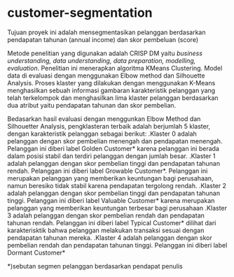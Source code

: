 # customer-segmentation

Tujuan proyek ini adalah mensegmentasikan pelanggan berdasarkan pendapatan tahunan (annual income) dan skor pembeluan (score)

Metode penelitian yang digunakan adalah CRISP DM yaitu _business understanding, data understanding, data preparation, modelling, evaluation_. 
Penelitian ini menerapkan algoritma KMeans Clustering. Model data di evaluasi dengan menggunakan Elbow method dan Silhouette Analysis. 
Proses klaster yang dilakukan dengan menggunakan K-Means menghasilkan sebuah informasi gambaran karakteristik pelanggan yang telah terkelompok dan menghasilkan lima klaster pelanggan berdasarkan dua atribut yaitu pendapatan tahunan dan skor pembelian.

Bedasarkan hasil evaluasi dengan menggunkan Elbow Method dan Silhouetter Analysis, pengklasteran terbaik adalah berjumlah 5 klaster, dengan karakteristik pelanggan sebagai berikut:
.Klaster 0 adalah pelanggan dengan skor pembelian menengah dan pendapatan menengah. Pelanggan ini diberi label Golden Customer* karena pelanggan ini berada dalam posisi stabil dan terdiri pelanggan dengan jumlah besar.
.Klaster 1 adalah pelanggan dengan skor pembelian tinggi dan pendapatan tahunan rendah. Pelanggan ini diberi label Growable Customer*. Pelanggan ini merupakan pelanggan yang memberikan keuntungan bagi perusahaan, namun beresiko tidak stabil karena pendapatan tergolong rendah.
.Klaster 2 adalah pelanggan dengan skor pembelian tinggi dan pendapatan tahunan tinggi. Pelanggan ini diberi label Valuable Customer* karena merupakan pelanggan yang memberikan  keuntungan terbesar bagi perusahaan
.Klaster 3 adalah pelanggan dengan skor pembelian rendah dan pendapatan tahunan rendah. Pelanggan ini diberi label Typical Customer* dilihat dari karakterisktik bahwa pelanggan melakukan transaksi sesuai dengan pendapatan tahunan mereka.
.Klaster 4 adalah pelanggan dengan skor pembelian rendah dan pendapatan tahunan tinggi. Pelanggan ini diberi label Dormant Customer*

*)sebutan segmen pelanggan berdasarkan pendapat penulis
